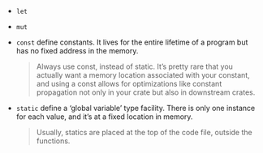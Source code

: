 

* `let`

* `mut`

* `const` 
  define constants.
  It lives for the entire lifetime of a program but has no fixed address in the memory. 
  > Always use const, instead of static. It’s pretty rare that you actually want a memory location associated with your constant, and using a const allows for optimizations like constant propagation not only in your crate but also in downstream crates.
* `static`
  define a ‘global variable’ type facility.
  There is only one instance for each value, and it’s at a fixed location in memory.
  > Usually, statics are placed at the top of the code file, outside the functions.

